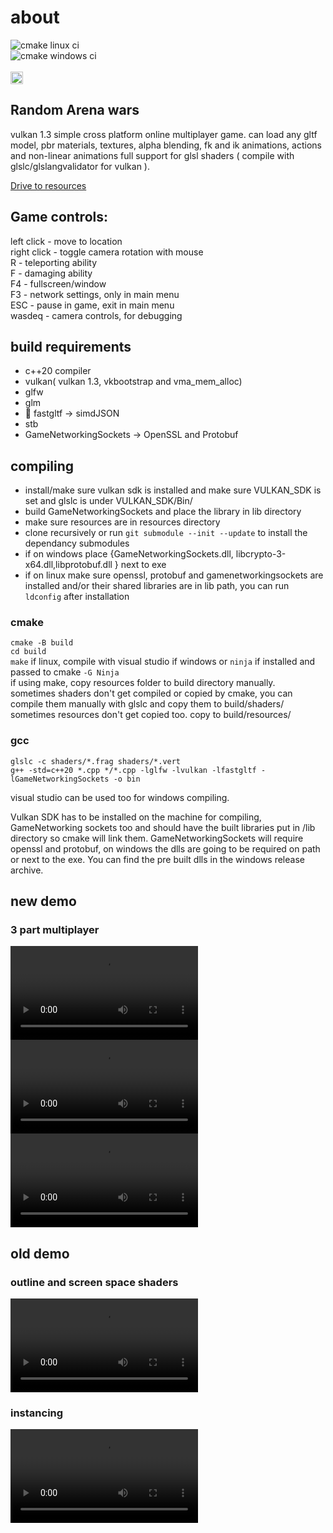 ﻿# about
 ![cmake linux ci](https://github.com/rarepng/raw/actions/workflows/cmake_lnx.yml/badge.svg)<br>
 ![cmake windows ci](https://github.com/rarepng/raw/actions/workflows/cmake_win.yml/badge.svg)<br>
 <br>
 <a href="https://discord.gg/kxRUCKAR3T"><img src="https://img.shields.io/badge/join-discord-%237289DA?style=flat&logo=discord&labelColor=white" height="20"></a>
## Random Arena wars 
vulkan 1.3 simple cross platform online multiplayer game.
can load any gltf model, pbr materials, textures, alpha blending, fk and ik animations, actions and non-linear animations
full support for glsl shaders ( compile with glslc/glslangvalidator for vulkan ).

[Drive to resources](https://drive.google.com/file/d/1ZwYuB17yq-yRpswRISuvSG-_R7j5GKM9/view?usp=sharing)



## Game controls:

left click - move to location<br>
right click - toggle camera rotation with mouse<br>
R - teleporting ability<br>
F - damaging ability<br>
F4 - fullscreen/window<br>
F3 - network settings, only in main menu<br>
ESC - pause in game, exit in main menu<br>
wasdeq - camera controls, for debugging<br>


## build requirements
* c++20 compiler
* vulkan( vulkan 1.3, vkbootstrap and vma_mem_alloc)
* glfw
* glm
* 🌟 fastgltf -> simdJSON
* stb
* GameNetworkingSockets -> OpenSSL and Protobuf

## compiling
- install/make sure vulkan sdk is installed and make sure VULKAN_SDK is set and glslc is under VULKAN_SDK/Bin/
- build GameNetworkingSockets and place the library in lib directory
- make sure resources are in resources directory 
- clone recursively or run ```git submodule --init --update``` to install the dependancy submodules
- if on windows place {GameNetworkingSockets.dll, libcrypto-3-x64.dll,libprotobuf.dll } next to exe
- if on linux make sure openssl, protobuf and gamenetworkingsockets are installed and/or their shared libraries are in lib path, you can run `ldconfig` after installation

### cmake
```cmake -B build``` <br>
```cd build```<br>
```make``` if linux, compile with visual studio if windows or ```ninja``` if installed and passed to cmake ```-G Ninja```<br>
if using make, copy resources folder to build directory manually.<br>
sometimes shaders don't get compiled or copied by cmake, you can compile them manually with glslc and copy them to build/shaders/ <br>
sometimes resources don't get copied too. copy to build/resources/
### gcc
``glslc -c shaders/*.frag shaders/*.vert``<br>
``g++ -std=c++20 *.cpp */*.cpp -lglfw -lvulkan -lfastgltf -lGameNetworkingSockets -o bin``

visual studio can be used too for windows compiling.

Vulkan SDK has to be installed on the machine for compiling, GameNetworking sockets too and should have the built libraries put in /lib directory so cmake will link them. GameNetworkingSockets will require openssl and protobuf, on windows the dlls are going to be required on path or next to the exe. You can find the pre built dlls in the windows release archive.

## new demo
### 3 part multiplayer<br>
<video src=https://github.com/user-attachments/assets/6d03127e-c95a-4dc3-931c-8750e5c5f008>https://rarepng.github.io/vidz/0_1.mp4</video>
<video src=https://github.com/user-attachments/assets/c01b2221-fbd6-42c1-a831-639ce9b4352b>https://rarepng.github.io/vidz/0_2.mp4</video>
<video src=https://github.com/user-attachments/assets/de65abb7-434f-45c6-a867-2995c5120fe6>https://rarepng.github.io/vidz/0_3.mp4</video>



## old demo
### outline and screen space shaders
<video src=https://github.com/rarepng/engine/assets/153374928/3d27590c-4bc7-42e4-b4b2-26ca9753ddff></video>
### instancing
<video src=https://github.com/rarepng/engine/assets/153374928/d85023e9-e746-4230-af61-36fb7b283cc4></video>
